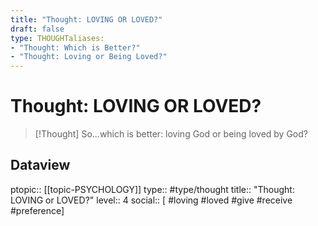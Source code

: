 ```yaml
---
title: "Thought: LOVING OR LOVED?"
draft: false
type: THOUGHTaliases:
- "Thought: Which is Better?"
- "Thought: Loving or Being Loved?"
---
```

# Thought: LOVING OR LOVED?
> [!Thought]
> So...which is better: loving God or being loved by God?

## Dataview
ptopic:: [[topic-PSYCHOLOGY]]
type:: #type/thought
title:: "Thought: LOVING or LOVED?"
level:: 4
social:: [ #loving #loved #give #receive #preference]